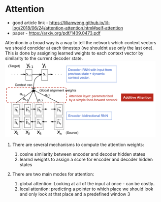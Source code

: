 # Attention
* good article link - https://lilianweng.github.io/lil-log/2018/06/24/attention-attention.html#self-attention
* paper - https://arxiv.org/pdf/1409.0473.pdf

Attention in a broad way is a way to tell the network which context vectors we should concider at each timestep (we shouldnt use only the last one). This is done by assigning learned weights to each context vector by similarity to the current decoder state.
![](%D7%A6%D7%99%D7%9C%D7%95%D7%9D%20%D7%9E%D7%A1%D7%9A%202020-10-09%20%D7%91-18.20.49.png)

1) There are several mechanisms to compute the attention weights:
	1) cosine similarity between encoder and decoder hidden states
	2) learnd weights to assign a score for encoder and decoder hidden states
	
	
2) There are two main modes for attention:
	1) global attention: Looking at all of the input at once - can be costly..
	2) local attention: predicting a pointer to which place we should look and only look at that place and a predefined window
	3